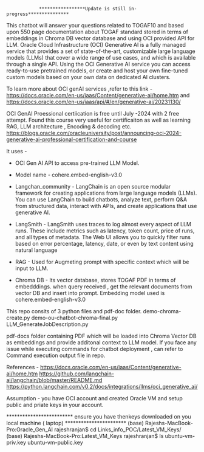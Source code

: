                 *****************Update is still in-progress***************
This chatbot will answer your questions related to TOGAF10 and based upon 550 page documentation about TOGAF standard stored in terms of embeddings in Chroma DB vector database and using OCI provided API for LLM. 
Oracle Cloud Infrastructure (OCI) Generative AI is a fully managed service that provides a set of state-of-the-art, customizable large language models (LLMs) that cover a wide range of use cases, and which is available through a single API. Using the OCI Generative AI service you can access ready-to-use pretrained models, or create and host your own fine-tuned custom models based on your own data on dedicated AI clusters.

To learn more about OCI genAI services ,refer to this link - 
https://docs.oracle.com/en-us/iaas/Content/generative-ai/home.htm and 
https://docs.oracle.com/en-us/iaas/api/#/en/generative-ai/20231130/

OCI GenAI Proessional certiication is free until July -2024 with 2 free attempt.
Found this course very useful for certificaiton as well as learning RAG, LLM architecture , Encoding & decoding etc. 
https://blogs.oracle.com/oracleuniversity/post/announcing-oci-2024-generative-ai-professional-certification-and-course

It uses -
- OCI Gen AI API to access pre-trained LLM Model.
- Model name - cohere.embed-english-v3.0
- Langchan_community - LangChain is an open source modular framework for creating applications from large language models (LLMs). You can use LangChain to build chatbots, analyze text, perform Q&A from structured data, interact with APIs, and create applications that use generative AI.

- LangSmith  - LangSmith uses traces to log almost every aspect of LLM runs. These include metrics such as latency, token count, price of runs, and all types of metadata. The Web 
                   UI allows you to quickly filter runs based on error percentage, latency, date, or even by text content using natural language
                   
- RAG - Used for Augmeting prompt with specific context which will be input to LLM.
- Chroma DB - Its vector database, stores TOGAF PDF in terms of embedddings. when query received , get the relevant documents from vector DB and insert into prompt. Embedding model used is cohere.embed-english-v3.0
  
This repo consits of 3 python files and pdf-doc folder. 
demo-chroma-create.py
demo-ou-chatbot-chroma-final.py
LLM_GenerateJobDescription.py

pdf-docs folder containing PDF which will be loaded into Chroma Vector DB as embeddings and provide additonal context to LLM model.
If you face any issue while executing commands for chatbot deployment , can refer to Command execution output file in repo.


References -
https://docs.oracle.com/en-us/iaas/Content/generative-ai/home.htm
https://github.com/langchain-ai/langchain/blob/master/README.md
https://python.langchain.com/v0.2/docs/integrations/llms/oci_generative_ai/

Assumption - you have OCI account and created Oracle VM and setup public and priate keys in your account.

************************* ensure you have thenkeys downloaded on you local machine ( laptop) ***********************
(base) Rajeshs-MacBook-Pro:Oracle_Gen_AI rajeshranjan$ cd Links_info_POC/Latest_VM_Keys/
(base) Rajeshs-MacBook-Pro:Latest_VM_Keys rajeshranjan$ ls
ubuntu-vm-priv.key  ubuntu-vm-public.key


